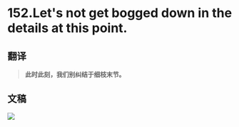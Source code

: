 # 152.Let's not get bogged down in the details at this point.

## 翻译

> **此时此刻，我们别纠结于细枝末节。**

## 文稿

![](https://cdn.jsdelivr.net/gh/imtianx/speaking180/img/152.jpg)

